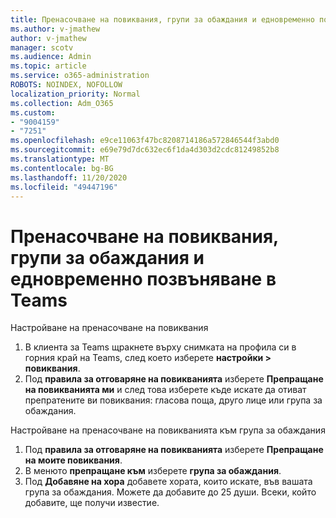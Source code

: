 ```yaml
---
title: Пренасочване на повиквания, групи за обаждания и едновременно позвъняване в Teams
ms.author: v-jmathew
author: v-jmathew
manager: scotv
ms.audience: Admin
ms.topic: article
ms.service: o365-administration
ROBOTS: NOINDEX, NOFOLLOW
localization_priority: Normal
ms.collection: Adm_O365
ms.custom:
- "9004159"
- "7251"
ms.openlocfilehash: e9ce11063f47bc8208714186a572846544f3abd0
ms.sourcegitcommit: e69e79d7dc632ec6f1da4d303d2cdc81249852b8
ms.translationtype: MT
ms.contentlocale: bg-BG
ms.lasthandoff: 11/20/2020
ms.locfileid: "49447196"
---
```

# <a name="call-forwarding-call-groups-and-simultaneous-ring-in-teams"></a>Пренасочване на повиквания, групи за обаждания и едновременно позвъняване в Teams

Настройване на пренасочване на повиквания

1. В клиента за Teams щракнете върху снимката на профила си в горния край на Teams, след което изберете **настройки > повиквания**.
2. Под **правила за отговаряне на повикванията** изберете **Препращане на повикванията ми** и след това изберете къде искате да отиват препратените ви повиквания: гласова поща, друго лице или група за обаждания.

Настройване на пренасочване на повикванията към група за обаждания

1. Под **правила за отговаряне на повикванията** изберете **Препращане на моите повиквания**.
2. В менюто **препращане към** изберете **група за обаждания**.
3. Под **Добавяне на хора** добавете хората, които искате, във вашата група за обаждания. Можете да добавите до 25 души. Всеки, който добавите, ще получи известие.
